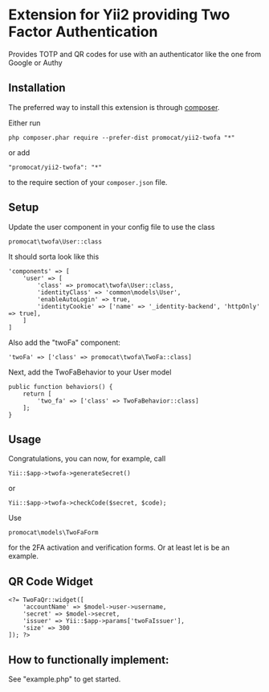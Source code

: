 Extension for Yii2 providing Two Factor Authentication
================================
Provides TOTP and QR codes for use with an authenticator like the one from Google or Authy

Installation
------------

The preferred way to install this extension is through [composer](http://getcomposer.org/download/).

Either run

```
php composer.phar require --prefer-dist promocat/yii2-twofa "*"
```

or add

```
"promocat/yii2-twofa": "*"
```

to the require section of your `composer.json` file.

Setup
------------

Update the user component in your config file to use the class
```
promocat\twofa\User::class
```
It should sorta look like this
```
'components' => [
    'user' => [
        'class' => promocat\twofa\User::class,
        'identityClass' => 'common\models\User',
        'enableAutoLogin' => true,
        'identityCookie' => ['name' => '_identity-backend', 'httpOnly' => true],
    ]
]
```

Also add the "twoFa" component:
```
'twoFa' => ['class' => promocat\twofa\TwoFa::class]
```

Next, add the TwoFaBehavior to your User model
```
public function behaviors() {
    return [
        'two_fa' => ['class' => TwoFaBehavior::class]
    ];
}
```

Usage
------------

Congratulations, you can now, for example, call
```
Yii::$app->twofa->generateSecret()
```
or
```
Yii::$app->twofa->checkCode($secret, $code);
```

Use
```
promocat\models\TwoFaForm
```
for the 2FA activation and verification forms. Or at least let is be an example. 

QR Code Widget
------------
```
<?= TwoFaQr::widget([
    'accountName' => $model->user->username,
    'secret' => $model->secret,
    'issuer' => Yii::$app->params['twoFaIssuer'],
    'size' => 300
]); ?>
```

How to functionally implement:
------------
See "example.php" to get started.
